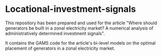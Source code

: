 # Locational-investment-signals

This repository has been prepared and used for the article "Where should generators be built in a zonal electricity market? A numerical analysis of administratively determined investment signals".

It contains the GAMS code for the article's bi-level models on the optimal placement of generators in a zonal electricity market.
